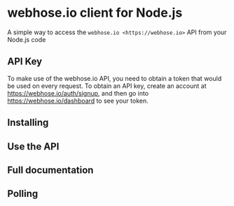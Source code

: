 webhose.io client for Node.js
============================

A simple way to access the `webhose.io <https://webhose.io>` API from your Node.js code

API Key
-------

To make use of the webhose.io API, you need to obtain a token that would be
used on every request. To obtain an API key, create an account at
https://webhose.io/auth/signup, and then go into
https://webhose.io/dashboard to see your token.

Installing
----------


Use the API
-----------


Full documentation
------------------


Polling
-------

